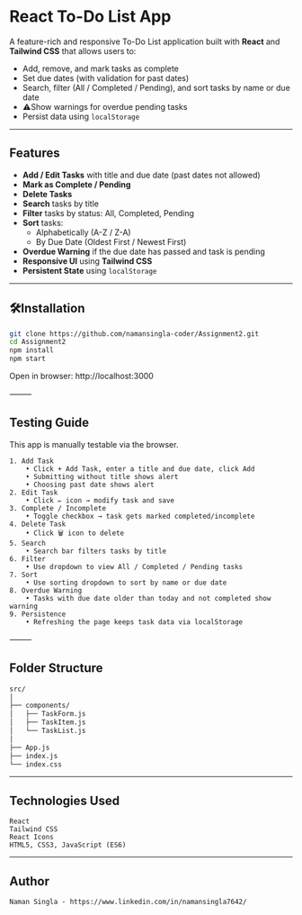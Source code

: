 # React To-Do List App

A feature-rich and responsive To-Do List application built with **React** and **Tailwind CSS** that allows users to:

- Add, remove, and mark tasks as complete
- Set due dates (with validation for past dates)
- Search, filter (All / Completed / Pending), and sort tasks by name or due date
- ⚠Show warnings for overdue pending tasks
- Persist data using `localStorage`

---

## Features

- **Add / Edit Tasks** with title and due date (past dates not allowed)
- **Mark as Complete / Pending**
- **Delete Tasks**
- **Search** tasks by title
- **Filter** tasks by status: All, Completed, Pending
- **Sort** tasks:
  - Alphabetically (A-Z / Z-A)
  - By Due Date (Oldest First / Newest First)
- **Overdue Warning** if the due date has passed and task is pending
- **Responsive UI** using **Tailwind CSS**
- **Persistent State** using `localStorage`

---

## 🛠Installation

```bash
git clone https://github.com/namansingla-coder/Assignment2.git
cd Assignment2
npm install
npm start
```

Open in browser: http://localhost:3000

⸻

## Testing Guide

This app is manually testable via the browser.

    1. Add Task
    	• Click + Add Task, enter a title and due date, click Add
    	• Submitting without title shows alert
    	• Choosing past date shows alert
    2. Edit Task
    	• Click ✏️ icon → modify task and save
    3. Complete / Incomplete
    	• Toggle checkbox → task gets marked completed/incomplete
    4. Delete Task
    	• Click 🗑️ icon to delete
    5. Search
    	• Search bar filters tasks by title
    6. Filter
    	• Use dropdown to view All / Completed / Pending tasks
    7. Sort
    	• Use sorting dropdown to sort by name or due date
    8. Overdue Warning
    	• Tasks with due date older than today and not completed show warning
    9. Persistence
    	• Refreshing the page keeps task data via localStorage

⸻

## Folder Structure
```bash
src/
│
├── components/
│   ├── TaskForm.js
│   ├── TaskItem.js
│   └── TaskList.js
│
├── App.js
├── index.js
└── index.css
```
---
## Technologies Used
	React
	Tailwind CSS
	React Icons
	HTML5, CSS3, JavaScript (ES6)
---
## Author
	Naman Singla - https://www.linkedin.com/in/namansingla7642/

